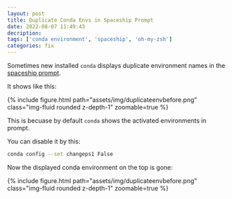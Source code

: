```yaml
---
layout: post
title: Duplicate Conda Envs in Spaceship Prompt
date: 2022-08-07 11:49:43
decription:
tags: ['conda environment', 'spaceship', 'oh-my-zsh']
categories: fix
---
```


Sometimes new installed `conda` displays duplicate environment names in the [spaceship prompt](https://spaceship-prompt.sh/).

It shows like this:

<div class="row mt-3">
    <div class="col-sm mt-3 mt-md-0">
        {% include figure.html path="assets/img/duplicateenvbefore.png" class="img-fluid rounded z-depth-1" zoomable=true %}
    </div>
</div>

This is becuase by default `conda` shows the activated environments in prompt.

You can disable it by this:

```bash
conda config --set changeps1 False
```

Now the displayed conda environment on the top is gone:

<div class="row mt-3">
    <div class="col-sm mt-3 mt-md-0">
        {% include figure.html path="assets/img/duplicateenvbefore.png" class="img-fluid rounded z-depth-1" zoomable=true %}
    </div>
</div>
